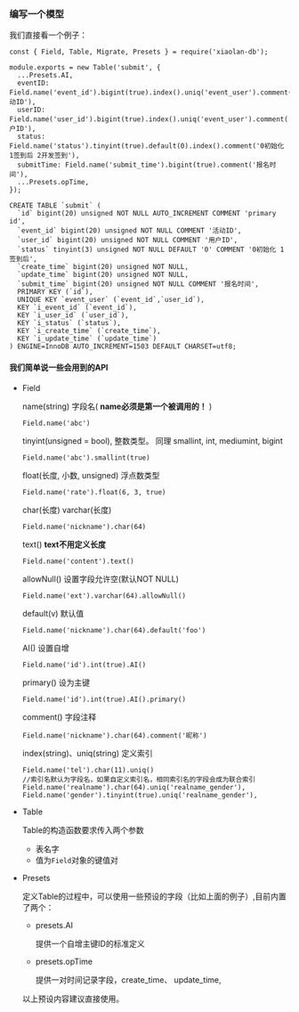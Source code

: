 ### 编写一个模型 

我们直接看一个例子：


```
const { Field, Table, Migrate, Presets } = require('xiaolan-db');

module.exports = new Table('submit', {
  ...Presets.AI,
  eventID: Field.name('event_id').bigint(true).index().uniq('event_user').comment('活动ID'),
  userID: Field.name('user_id').bigint(true).index().uniq('event_user').comment('用户ID'),
  status: Field.name('status').tinyint(true).default(0).index().comment('0初始化 1签到后 2开发签到'),
  submitTime: Field.name('submit_time').bigint(true).comment('报名时间'),
  ...Presets.opTime,
});
```

```
CREATE TABLE `submit` (
  `id` bigint(20) unsigned NOT NULL AUTO_INCREMENT COMMENT 'primary id',
  `event_id` bigint(20) unsigned NOT NULL COMMENT '活动ID',
  `user_id` bigint(20) unsigned NOT NULL COMMENT '用户ID',
  `status` tinyint(3) unsigned NOT NULL DEFAULT '0' COMMENT '0初始化 1签到后',
  `create_time` bigint(20) unsigned NOT NULL,
  `update_time` bigint(20) unsigned NOT NULL,
  `submit_time` bigint(20) unsigned NOT NULL COMMENT '报名时间',
  PRIMARY KEY (`id`),
  UNIQUE KEY `event_user` (`event_id`,`user_id`),
  KEY `i_event_id` (`event_id`),
  KEY `i_user_id` (`user_id`),
  KEY `i_status` (`status`),
  KEY `i_create_time` (`create_time`),
  KEY `i_update_time` (`update_time`)
) ENGINE=InnoDB AUTO_INCREMENT=1503 DEFAULT CHARSET=utf8;
```

#### 我们简单说一些会用到的API

- Field

  name(string) 字段名( **name必须是第一个被调用的！** )

      Field.name('abc')

  tinyint(unsigned = bool), 整数类型。
  同理 smallint, int, mediumint, bigint 

      Field.name('abc').smallint(true) 
  
  float(长度, 小数, unsigned) 浮点数类型

      Field.name('rate').float(6, 3, true)
  
  char(长度) varchar(长度)

      Field.name('nickname').char(64)

  text() **text不用定义长度**

      Field.name('content').text()

  allowNull() 设置字段允许空(默认NOT NULL)

      Field.name('ext').varchar(64).allowNull()

  default(v) 默认值

      Field.name('nickname').char(64).default('foo')

  AI() 设置自增

      Field.name('id').int(true).AI()

  primary() 设为主键

      Field.name('id').int(true).AI().primary()
  
  comment() 字段注释

      Field.name('nickname').char(64).comment('昵称')
  
  index(string)、uniq(string) 定义索引

      Field.name('tel').char(11).uniq() 
      //索引名默认为字段名，如果自定义索引名，相同索引名的字段会成为联合索引
      Field.name('realname').char(64).uniq('realname_gender'),
      Field.name('gender').tinyint(true).uniq('realname_gender'),

- Table
  
  Table的构造函数要求传入两个参数

  - 表名字
  - 值为`Field`对象的键值对

- Presets
  
  定义Table的过程中，可以使用一些预设的字段（比如上面的例子）,目前内置了两个：

  - presets.AI 

    提供一个自增主键ID的标准定义

  - presets.opTime

    提供一对时间记录字段，create_time、 update_time, 
  
  以上预设内容建议直接使用。
  